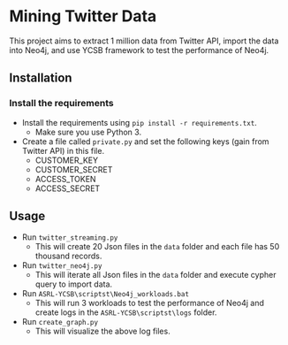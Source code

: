 # Mining Twitter Data

This project aims to extract 1 million data from Twitter API, import the data into Neo4j, and use YCSB framework to test the performance of Neo4j.

Installation
----------------------

### Install the requirements
 
* Install the requirements using `pip install -r requirements.txt`.
    * Make sure you use Python 3.
* Create a file called `private.py` and set the following keys (gain from Twitter API) in this file.
	* CUSTOMER_KEY
	* CUSTOMER_SECRET
	* ACCESS_TOKEN
	* ACCESS_SECRET


Usage
-----------------------

* Run `twitter_streaming.py`
    * This will create 20 Json files in the `data` folder and each file has 50 thousand records.
* Run `twitter_neo4j.py`
    * This will iterate all Json files in the `data` folder and execute cypher query to import data.
* Run `ASRL-YCSB\scriptst\Neo4j_workloads.bat`
    * This will run 3 workloads to test the performance of Neo4j and create logs in the `ASRL-YCSB\scriptst\logs` folder.
* Run `create_graph.py`
	* This will visualize the above log files.

